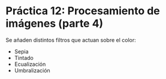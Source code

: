 # Práctica 12: Procesamiento de imágenes (parte 4)

Se añaden distintos filtros que actuan sobre el color:

+ Sepia
+ Tintado
+ Ecualización
+ Umbralización
